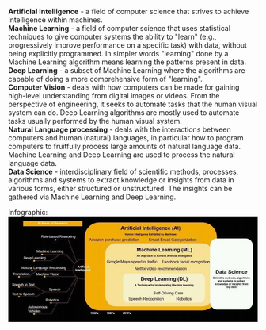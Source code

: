 **Artificial Intelligence** - a field of computer science that strives to achieve intelligence within machines.    
**Machine Learning** - a field of computer science that uses statistical techniques to give computer systems the ability to "learn" (e.g., progressively improve performance on a specific task) with data, without being explicitly programmed. In simpler words "learning" done by a Machine Learning algorithm means learning the patterns present in data.    
**Deep Learning** - a subset of Machine Learning where the algorithms are capable of doing a more comprehensive form of "learning".   
**Computer Vision** - deals with how computers can be made for gaining high-level understanding from digital images or videos. From the perspective of engineering, it seeks to automate tasks that the human visual system can do. Deep Learning algorithms are mostly used to automate tasks usually performed by the human visual system.    
**Natural Language processing** - deals with the interactions between computers and human (natural) languages, in particular how to program computers to fruitfully process large amounts of natural language data. Machine Learning and Deep Learning are used to process the natural language data.     
**Data Science** - interdisciplinary field of scientific methods, processes, algorithms and systems to extract knowledge or insights from data in various forms, either structured or unstructured. The insights can be gathered via Machine Learning and Deep Learning.

Infographic:
![alt text](/terms.jpg "Logo Title Text 1")

